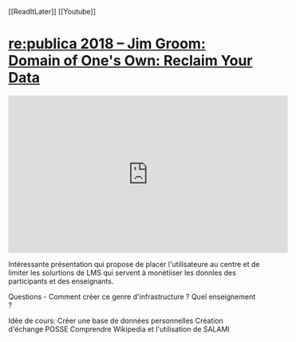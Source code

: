 [[ReadItLater]] [[Youtube]]

# [re:publica 2018 – Jim Groom: Domain of One's Own: Reclaim Your Data](https://www.youtube.com/watch?v=zmr9pP8gRhA)

<iframe width="560" height="315" src="https://www.youtube.com/embed/zmr9pP8gRhA" title="YouTube video player" frameborder="0" allow="accelerometer; autoplay; clipboard-write; encrypted-media; gyroscope; picture-in-picture" allowfullscreen></iframe>

Intéressante présentation qui propose de placer l'utilisateure au centre et de limiter les solurtions de LMS qui servent à monétiiser les donnles des participants et des enseignants.

Questions - Comment créer ce genre d'infrastructure ?
Quel enseignement ?

Idée de cours:
Créer une base de données personnelles
Création d'échange
POSSE
Comprendre Wikipedia et l'utilisation de SALAMI
